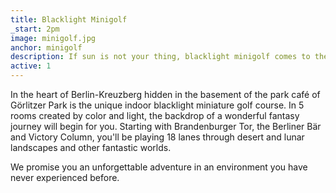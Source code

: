 ```yaml
---
title: Blacklight Minigolf
_start: 2pm
image: minigolf.jpg
anchor: minigolf
description: If sun is not your thing, blacklight minigolf comes to the rescue.
active: 1
---
```


<p>
	In the heart of Berlin-Kreuzberg hidden in the basement of the park café of Görlitzer Park is the unique indoor blacklight miniature golf course. In 5 rooms created by color and light, the backdrop of a wonderful fantasy journey will begin for you. Starting with Brandenburger Tor, the Berliner Bär and Victory Column, you'll be playing 18 lanes through desert and lunar landscapes and other fantastic worlds.
</p>
<p>
	We promise you an unforgettable adventure in an environment you have never experienced before.
</p>


